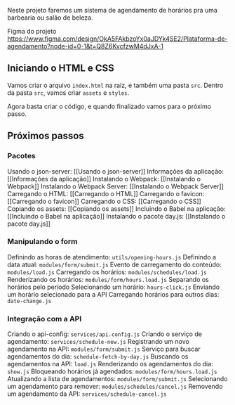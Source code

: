 
Neste projeto faremos um sistema de agendamento de horários pra uma barbearia ou salão de beleza.

Figma do projeto
https://www.figma.com/design/OkA5FAkbzoYx0aJDYk4SE2/Plataforma-de-agendamento?node-id=0-1&t=Q8Z6KvcfzwM4dJxA-1

## Iniciando o HTML e CSS

Vamos criar o arquivo `index.html` na raiz, e também uma pasta `src`.
Dentro da pasta `src`, vamos criar `assets` e `styles`.

Agora basta criar o código, e quando finalizado vamos para o próximo passo.

## Próximos passos

### Pacotes 

Usando o json-server: [[Usando o json-server]]
Informações da aplicação: [[Informações da aplicação]]
Instalando o Webpack: [[Instalando o Webpack]]
Instalando o Webpack Server: [[Instalando o Webpack Server]]
Carregando o HTML: [[Carregando o HTML]]
Carregando o favicon: [[Carregando o favicon]]
Carregando o CSS: [[Carregando o CSS]]
Copiando os assets: [[Copiando os assets]]
Incluindo o Babel na aplicação: [[Incluindo o Babel na aplicação]]
Instalando o pacote day.js: [[Instalando o pacote day.js]]


### Manipulando o form 

Definindo as horas de atendimento: `utils/opening-hours.js`
Definindo a data atual: `modules/form/submit.js`
Evento de carregamento do conteúdo: `modules/load.js`
Carregando os horários: `modules/schedules/load.js`
Renderizando os horários: `modules/form/hours.load.js`
Separando os horários pelo período
Selecionando um horário: `hours-click.js`
Enviando um horário selecionado para a API
Carregando horários para outros dias: `date-change.js`


### Integração com a API

Criando o api-config: `services/api.config.js`
Criando o serviço de agendamento: `services/schedule-new.js`
Registrando um novo agendamento na API: `modules/form/submit.js`
Serviço para buscar agendamentos do dia: `schedule-fetch-by-day.js`
Buscando os agendamentos na API: `load.js`
Renderizando os agendamentos do dia: `show.js`
Bloqueando horários já agendados: `modules/form/hours.load.js`
Atualizando a lista de agendamentos: `modules/form/submit.js`
Selecionando um agendamento para remover:  `modules/schedules/cancel.js`
Removendo um agendamento da API: `services/schedule-cancel.js`



